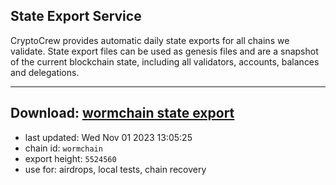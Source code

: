 ## State Export Service
CryptoCrew provides automatic daily state exports for all chains we validate. State export files can be used as genesis files and are a snapshot of the current blockchain state, including all validators, accounts, balances and delegations.

---
**Download: [wormchain state export](https://dl.ccvalidators.com/SERVICE/wormchain/wormchain_export_5524560.json)**
---

- last updated: Wed Nov 01 2023 13:05:25
- chain id: `wormchain`
- export height: `5524560`
- use for: airdrops, local tests, chain recovery
